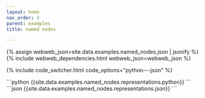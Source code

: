 ```yaml
---
layout: home
nav_order: 3
parent: examples
title: named nodes

---
```


<div id='webweb-example-visualization' style='width: 100%'></div>
{% assign webweb_json=site.data.examples.named_nodes.json | jsonify %}
{% include webweb_dependencies.html webweb_json=webweb_json %}

{% include code_switcher.html code_options="python---json" %}
<div id='python-code-block' class='select-code-block select-code-block-visible'></div>
```python
{{site.data.examples.named_nodes.representations.python}}
```
<div id='json-code-block' class='select-code-block'></div>
```json
{{site.data.examples.named_nodes.representations.json}}
```